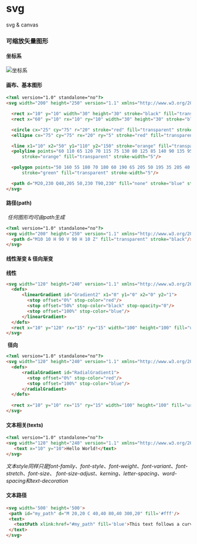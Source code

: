 # svg
svg &amp; canvas

### 可缩放矢量图形
#### 坐标系
![坐标系](https://developer.mozilla.org/@api/deki/files/78/=Canvas_default_grid.png, '坐标系')
#### 画布、基本图形
``` html
<?xml version="1.0" standalone="no"?>
<svg width="200" height="250" version="1.1" xmlns="http://www.w3.org/2000/svg">

  <rect x="10" y="10" width="30" height="30" stroke="black" fill="transparent" stroke-width="5"/>
  <rect x="60" y="10" rx="10" ry="10" width="30" height="30" stroke="black" fill="transparent" stroke-width="5"/>

  <circle cx="25" cy="75" r="20" stroke="red" fill="transparent" stroke-width="5"/>
  <ellipse cx="75" cy="75" rx="20" ry="5" stroke="red" fill="transparent" stroke-width="5"/>

  <line x1="10" x2="50" y1="110" y2="150" stroke="orange" fill="transparent" stroke-width="5"/>
  <polyline points="60 110 65 120 70 115 75 130 80 125 85 140 90 135 95 150 100 145"
      stroke="orange" fill="transparent" stroke-width="5"/>

  <polygon points="50 160 55 180 70 180 60 190 65 205 50 195 35 205 40 190 30 180 45 180"
      stroke="green" fill="transparent" stroke-width="5"/>

  <path d="M20,230 Q40,205 50,230 T90,230" fill="none" stroke="blue" stroke-width="5"/>
</svg>
```
#### 路径(path)
  *任何图形均可由path生成*
``` html
<?xml version="1.0" standalone="no"?>
<svg width="200" height="250" version="1.1" xmlns="http://www.w3.org/2000/svg">
  <path d="M10 10 H 90 V 90 H 10 Z" fill="transparent" stroke="black"/>
</svg>
```
#### 线性渐变 & 径向渐变
  **线性**
``` html
<svg width="120" height="240" version="1.1" xmlns="http://www.w3.org/2000/svg">
  <defs>
      <linearGradient id="Gradient2" x1="0" y1="0" x2="0" y2="1">
        <stop offset="0%" stop-color="red"/>
        <stop offset="50%" stop-color="black" stop-opacity="0"/>
        <stop offset="100%" stop-color="blue"/>
      </linearGradient>
  </defs>
  <rect x="10" y="120" rx="15" ry="15" width="100" height="100" fill="url(#Gradient2)"/>
</svg>
```
  **径向**
``` html
<?xml version="1.0" standalone="no"?>
<svg width="120" height="240" version="1.1" xmlns="http://www.w3.org/2000/svg">
  <defs>
      <radialGradient id="RadialGradient1">
        <stop offset="0%" stop-color="red"/>
        <stop offset="100%" stop-color="blue"/>
      </radialGradient>
  </defs>
 
  <rect x="10" y="10" rx="15" ry="15" width="100" height="100" fill="url(#RadialGradient1)"/> 
</svg>
```
#### 文本相关(texts)
``` html
<?xml version="1.0" standalone="no"?>
<svg width="120" height="240" version="1.1" xmlns="http://www.w3.org/2000/svg">
   <text x="10" y="10">Hello World!</text>
</svg>
```
  *文本style同样只是font-family、font-style、font-weight、font-variant、font-stretch、font-size、*
  *font-size-adjust、kerning、letter-spacing、word-spacing和text-decoration*
 #### 文本路径
 ``` html
<svg width='500' height='500'>
  <path id="my_path" d="M 20,20 C 40,40 80,40 300,20" fill='#fff'/>
  <text>
    <textPath xlink:href="#my_path" fill='blue'>This text follows a curve.</textPath>
  </text>
</svg>
```
